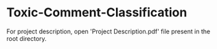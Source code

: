 # Toxic-Comment-Classification

For project description, open 'Project Description.pdf' file present in the root directory.